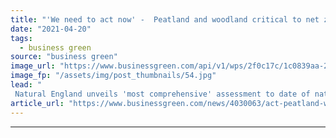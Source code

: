 ```yaml
---
title: "'We need to act now' -  Peatland and woodland critical to net zero goal, Natural England warns"
date: "2021-04-20"
tags: 
  - business green
source: "business green"
image_url: "https://www.businessgreen.com/api/v1/wps/2f0c17c/1c0839aa-25e2-4607-b831-fdc745765dd2/4/iStock-538990315-peatland-scotland-185x114.jpg"
image_fp: "/assets/img/post_thumbnails/54.jpg"
lead: "
 Natural England unveils 'most comprehensive' assessment to date of natural landscapes' ability to store carbon ..."
article_url: "https://www.businessgreen.com/news/4030063/act-peatland-woodland-critical-net-zero-goal-natural-england-warns"
---
```


---
